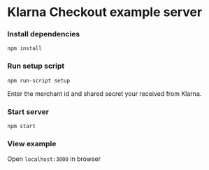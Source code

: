 # Klarna Checkout example server #

### Install dependencies ###
`npm install`

### Run setup script ###
`npm run-script setup`

Enter the merchant id and shared secret your received from Klarna.

### Start server ###
`npm start`

### View example ###
Open `localhost:3000` in browser

